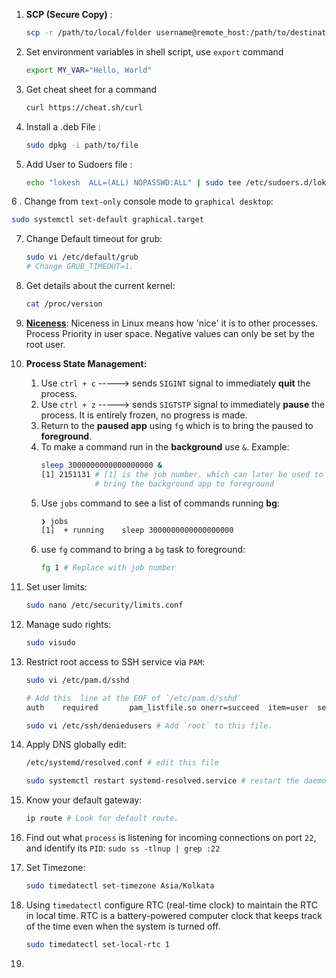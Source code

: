 1.  **SCP (Secure Copy)** :
    ```bash
    scp -r /path/to/local/folder username@remote_host:/path/to/destination/folder 
    ```
    
2. Set environment variables in shell script, use `export` command 
    ```bash
    export MY_VAR="Hello, World"
    ```


3. Get cheat sheet for a command 
    ```bash
    curl https://cheat.sh/curl
    ```

4. Install a .deb File : 
    ```bash
    sudo dpkg -i path/to/file
    ```

5. Add User to Sudoers file : 
    ```bash
    echo "lokesh  ALL=(ALL) NOPASSWD:ALL" | sudo tee /etc/sudoers.d/lokesh
    ```

6 . Change from `text-only` console mode to `graphical desktop`:
```bash
sudo systemctl set-default graphical.target
```

7. Change Default timeout for grub:
    ```bash
    sudo vi /etc/default/grub
    # Change GRUB_TIMEOUT=1.
    ```

8. Get details about the current kernel:
    ```bash
    cat /proc/version
    ```

9. **[Niceness](https://www.tecmint.com/set-linux-process-priority-using-nice-and-renice-commands/)**: Niceness in Linux means how 'nice' it is to other processes.  Process Priority in user space. Negative values can only be set by the root user.

10. **Process State Management:**
    1. Use `ctrl + c` -----> sends `SIGINT` signal to immediately **quit** the process.
    2. Use `ctrl + z` -----> sends `SIGTSTP` signal to immediately **pause** the process. It is entirely frozen, no progress is made.
    3. Return to the **paused app** using `fg` which is to bring the paused to **foreground**.
    4. To make a command run in the **background** use `&`. Example: 
        ```bash
        sleep 3000000000000000000 &
        [1] 2151131 # [1] is the job number. which can later be used to
                    # bring the background app to foreground
        ```
    5. Use `jobs` command to see a list of commands running **bg**:
        ```bash
        ❯ jobs
        [1]  + running    sleep 3000000000000000000
        ```
    6. use `fg` command to bring a `bg` task to foreground:
        ```bash
        fg 1 # Replace with job number
        ```
11. Set user limits:
    ```bash
    sudo nano /etc/security/limits.conf
    ```
12. Manage sudo rights:
    ```bash
    sudo visudo
    ```
13. Restrict root access to SSH service via `PAM`:
    ```bash
    sudo vi /etc/pam.d/sshd

    # Add this  line at the EOF of `/etc/pam.d/sshd`
    auth    required       pam_listfile.so onerr=succeed  item=user  sense=deny  file=/etc/ssh/deniedusers
    
    sudo vi /etc/ssh/deniedusers # Add `root` to this file.
    ```
14. Apply DNS globally edit:
    ```bash
    /etc/systemd/resolved.conf # edit this file

    sudo systemctl restart systemd-resolved.service # restart the daemon
    ```
15. Know your default gateway:
    ```bash
    ip route # Look for default route.
    ```
16. Find out what `process` is listening for incoming connections on port `22`, and identify its `PID`: `sudo ss -tlnup | grep :22`
17. Set Timezone:
    ```bash
    sudo timedatectl set-timezone Asia/Kolkata
    ```
18. Using `timedatectl` configure RTC (real-time clock) to maintain the RTC in local time.  RTC is a battery-powered computer clock that keeps track of the time even when the system is turned off.
    ```bash
    sudo timedatectl set-local-rtc 1
    ```
19. 